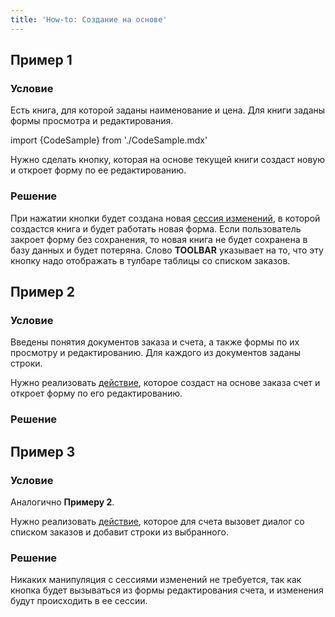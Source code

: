 ```yaml
---
title: 'How-to: Создание на основе'
---
```


## Пример 1

### Условие

Есть книга, для которой заданы наименование и цена. Для книги заданы формы просмотра и редактирования.

import {CodeSample} from './CodeSample.mdx'

<CodeSample url="https://ru-documentation.lsfusion.org/sample?file=UseCaseCreate&block=sample1"/>

Нужно сделать кнопку, которая на основе текущей книги создаст новую и откроет форму по ее редактированию.

### Решение

<CodeSample url="https://ru-documentation.lsfusion.org/sample?file=UseCaseCreate&block=solution1"/>

При нажатии кнопки будет создана новая [сессия изменений](Change_sessions.md), в которой создастся книга и будет работать новая форма. Если пользователь закроет форму без сохранения, то новая книга не будет сохранена в базу данных и будет потеряна. Слово **TOOLBAR** указывает на то, что эту кнопку надо отображать в тулбаре таблицы со списком заказов.

## Пример 2

### Условие

Введены понятия документов заказа и счета, а также формы по их просмотру и редактированию. Для каждого из документов заданы строки.

<CodeSample url="https://ru-documentation.lsfusion.org/sample?file=UseCaseCreate&block=sample2"/>

Нужно реализовать [действие](Actions.md), которое создаст на основе заказа счет и откроет форму по его редактированию.

### Решение

<CodeSample url="https://ru-documentation.lsfusion.org/sample?file=UseCaseCreate&block=solution2"/>

## Пример 3

### Условие

Аналогично **Примеру 2**.

Нужно реализовать [действие](Actions.md), которое для счета вызовет диалог со списком заказов и добавит строки из выбранного.

### Решение

<CodeSample url="https://ru-documentation.lsfusion.org/sample?file=UseCaseCreate&block=solution3"/>

Никаких манипуляция с сессиями изменений не требуется, так как кнопка будет вызываться из формы редактирования счета, и изменения будут происходить в ее сессии.
